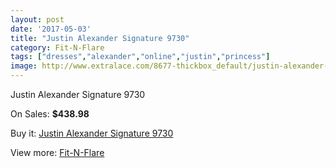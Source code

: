 ```yaml
---
layout: post
date: '2017-05-03'
title: "Justin Alexander Signature 9730"
category: Fit-N-Flare
tags: ["dresses","alexander","online","justin","princess"]
image: http://www.extralace.com/8677-thickbox_default/justin-alexander-signature-9730.jpg
---
```

Justin Alexander Signature 9730

On Sales: **$438.98**
<a href="https://www.extralace.com/fit-n-flare/4124-justin-alexander-signature-9730.html"><amp-img layout="responsive" width="600" height="600" src="//www.extralace.com/8677-thickbox_default/justin-alexander-signature-9730.jpg" alt="Justin Alexander Signature 9730 0" /></a>
<a href="https://www.extralace.com/fit-n-flare/4124-justin-alexander-signature-9730.html"><amp-img layout="responsive" width="600" height="600" src="//www.extralace.com/8682-thickbox_default/justin-alexander-signature-9730.jpg" alt="Justin Alexander Signature 9730 1" /></a>
<a href="https://www.extralace.com/fit-n-flare/4124-justin-alexander-signature-9730.html"><amp-img layout="responsive" width="600" height="600" src="//www.extralace.com/8681-thickbox_default/justin-alexander-signature-9730.jpg" alt="Justin Alexander Signature 9730 2" /></a>
<a href="https://www.extralace.com/fit-n-flare/4124-justin-alexander-signature-9730.html"><amp-img layout="responsive" width="600" height="600" src="//www.extralace.com/8680-thickbox_default/justin-alexander-signature-9730.jpg" alt="Justin Alexander Signature 9730 3" /></a>
<a href="https://www.extralace.com/fit-n-flare/4124-justin-alexander-signature-9730.html"><amp-img layout="responsive" width="600" height="600" src="//www.extralace.com/8679-thickbox_default/justin-alexander-signature-9730.jpg" alt="Justin Alexander Signature 9730 4" /></a>
<a href="https://www.extralace.com/fit-n-flare/4124-justin-alexander-signature-9730.html"><amp-img layout="responsive" width="600" height="600" src="//www.extralace.com/8678-thickbox_default/justin-alexander-signature-9730.jpg" alt="Justin Alexander Signature 9730 5" /></a>

Buy it: [Justin Alexander Signature 9730](https://www.extralace.com/fit-n-flare/4124-justin-alexander-signature-9730.html "Justin Alexander Signature 9730")

View more: [Fit-N-Flare](https://www.extralace.com/4-fit-n-flare "Fit-N-Flare")